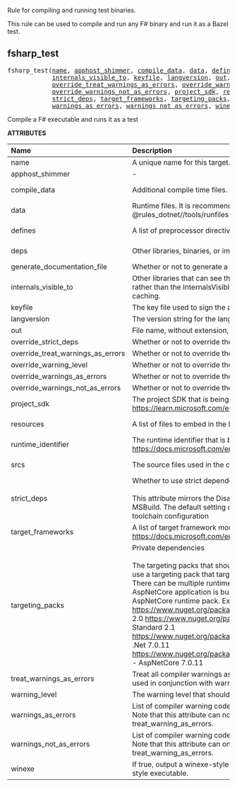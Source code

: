 <!-- Generated with Stardoc: http://skydoc.bazel.build -->


Rule for compiling and running test binaries.

This rule can be used to compile and run any F# binary and run it as
a Bazel test.


<a id="fsharp_test"></a>

## fsharp_test

<pre>
fsharp_test(<a href="#fsharp_test-name">name</a>, <a href="#fsharp_test-apphost_shimmer">apphost_shimmer</a>, <a href="#fsharp_test-compile_data">compile_data</a>, <a href="#fsharp_test-data">data</a>, <a href="#fsharp_test-defines">defines</a>, <a href="#fsharp_test-deps">deps</a>, <a href="#fsharp_test-generate_documentation_file">generate_documentation_file</a>,
            <a href="#fsharp_test-internals_visible_to">internals_visible_to</a>, <a href="#fsharp_test-keyfile">keyfile</a>, <a href="#fsharp_test-langversion">langversion</a>, <a href="#fsharp_test-out">out</a>, <a href="#fsharp_test-override_strict_deps">override_strict_deps</a>,
            <a href="#fsharp_test-override_treat_warnings_as_errors">override_treat_warnings_as_errors</a>, <a href="#fsharp_test-override_warning_level">override_warning_level</a>, <a href="#fsharp_test-override_warnings_as_errors">override_warnings_as_errors</a>,
            <a href="#fsharp_test-override_warnings_not_as_errors">override_warnings_not_as_errors</a>, <a href="#fsharp_test-project_sdk">project_sdk</a>, <a href="#fsharp_test-resources">resources</a>, <a href="#fsharp_test-runtime_identifier">runtime_identifier</a>, <a href="#fsharp_test-srcs">srcs</a>,
            <a href="#fsharp_test-strict_deps">strict_deps</a>, <a href="#fsharp_test-target_frameworks">target_frameworks</a>, <a href="#fsharp_test-targeting_packs">targeting_packs</a>, <a href="#fsharp_test-treat_warnings_as_errors">treat_warnings_as_errors</a>, <a href="#fsharp_test-warning_level">warning_level</a>,
            <a href="#fsharp_test-warnings_as_errors">warnings_as_errors</a>, <a href="#fsharp_test-warnings_not_as_errors">warnings_not_as_errors</a>, <a href="#fsharp_test-winexe">winexe</a>)
</pre>

Compile a F# executable and runs it as a test

**ATTRIBUTES**


| Name  | Description | Type | Mandatory | Default |
| :------------- | :------------- | :------------- | :------------- | :------------- |
| <a id="fsharp_test-name"></a>name |  A unique name for this target.   | <a href="https://bazel.build/concepts/labels#target-names">Name</a> | required |  |
| <a id="fsharp_test-apphost_shimmer"></a>apphost_shimmer |  -   | <a href="https://bazel.build/concepts/labels">Label</a> | optional | <code>None</code> |
| <a id="fsharp_test-compile_data"></a>compile_data |  Additional compile time files.   | <a href="https://bazel.build/concepts/labels">List of labels</a> | optional | <code>[]</code> |
| <a id="fsharp_test-data"></a>data |  Runtime files. It is recommended to use the @rules_dotnet//tools/runfiles library to read the runtime files.   | <a href="https://bazel.build/concepts/labels">List of labels</a> | optional | <code>[]</code> |
| <a id="fsharp_test-defines"></a>defines |  A list of preprocessor directive symbols to define.   | List of strings | optional | <code>[]</code> |
| <a id="fsharp_test-deps"></a>deps |  Other libraries, binaries, or imported DLLs   | <a href="https://bazel.build/concepts/labels">List of labels</a> | optional | <code>[]</code> |
| <a id="fsharp_test-generate_documentation_file"></a>generate_documentation_file |  Whether or not to generate a documentation file.   | Boolean | optional | <code>True</code> |
| <a id="fsharp_test-internals_visible_to"></a>internals_visible_to |  Other libraries that can see the assembly's internal symbols. Using this rather than the InternalsVisibleTo assembly attribute will improve build caching.   | List of strings | optional | <code>[]</code> |
| <a id="fsharp_test-keyfile"></a>keyfile |  The key file used to sign the assembly with a strong name.   | <a href="https://bazel.build/concepts/labels">Label</a> | optional | <code>None</code> |
| <a id="fsharp_test-langversion"></a>langversion |  The version string for the language.   | String | optional | <code>""</code> |
| <a id="fsharp_test-out"></a>out |  File name, without extension, of the built assembly.   | String | optional | <code>""</code> |
| <a id="fsharp_test-override_strict_deps"></a>override_strict_deps |  Whether or not to override the strict_deps attribute.   | Boolean | optional | <code>False</code> |
| <a id="fsharp_test-override_treat_warnings_as_errors"></a>override_treat_warnings_as_errors |  Whether or not to override the treat_warnings_as_errors attribute.   | Boolean | optional | <code>False</code> |
| <a id="fsharp_test-override_warning_level"></a>override_warning_level |  Whether or not to override the warning_level attribute.   | Boolean | optional | <code>False</code> |
| <a id="fsharp_test-override_warnings_as_errors"></a>override_warnings_as_errors |  Whether or not to override the warnings_as_errors attribute.   | Boolean | optional | <code>False</code> |
| <a id="fsharp_test-override_warnings_not_as_errors"></a>override_warnings_not_as_errors |  Whether or not to override the warnings_not_as_errors attribute.   | Boolean | optional | <code>False</code> |
| <a id="fsharp_test-project_sdk"></a>project_sdk |  The project SDK that is being targeted. See https://learn.microsoft.com/en-us/dotnet/core/project-sdk/overview   | String | optional | <code>"default"</code> |
| <a id="fsharp_test-resources"></a>resources |  A list of files to embed in the DLL as resources.   | <a href="https://bazel.build/concepts/labels">List of labels</a> | optional | <code>[]</code> |
| <a id="fsharp_test-runtime_identifier"></a>runtime_identifier |  The runtime identifier that is being targeted. See https://docs.microsoft.com/en-us/dotnet/core/rid-catalog   | String | required |  |
| <a id="fsharp_test-srcs"></a>srcs |  The source files used in the compilation.   | <a href="https://bazel.build/concepts/labels">List of labels</a> | optional | <code>[]</code> |
| <a id="fsharp_test-strict_deps"></a>strict_deps |  Whether to use strict dependencies or not. <br><br>        This attribute mirrors the DisableTransitiveProjectReferences in MSBuild.         The default setting of this attribute can be overridden in the toolchain configuration   | Boolean | optional | <code>True</code> |
| <a id="fsharp_test-target_frameworks"></a>target_frameworks |  A list of target framework monikers to buildSee https://docs.microsoft.com/en-us/dotnet/standard/frameworks   | List of strings | required |  |
| <a id="fsharp_test-targeting_packs"></a>targeting_packs |  Private dependencies <br><br>        The targeting packs that should be used to build the target.         You should use a targeting pack that targets the same framework as the target.          There can be multiple runtime packs for a given target e.g. when a AspNetCore          application is built you need the base runtime pack and the AspNetCore runtime pack.         Example runtime packs:         https://www.nuget.org/packages/NETStandard.Library - .Net Standard 2.0         https://www.nuget.org/packages/NETStandard.Library.Ref - .Net Standard 2.1         https://www.nuget.org/packages/Microsoft.NETCore.App.Ref/7.0.11 - .Net 7.0.11         https://www.nuget.org/packages/Microsoft.AspNetCore.App.Ref/7.0.11 - AspNetCore 7.0.11   | <a href="https://bazel.build/concepts/labels">List of labels</a> | optional | <code>[]</code> |
| <a id="fsharp_test-treat_warnings_as_errors"></a>treat_warnings_as_errors |  Treat all compiler warnings as errors. Note that this attribute can not be used in conjunction with warnings_as_errors.   | Boolean | optional | <code>False</code> |
| <a id="fsharp_test-warning_level"></a>warning_level |  The warning level that should be used by the compiler.   | Integer | optional | <code>3</code> |
| <a id="fsharp_test-warnings_as_errors"></a>warnings_as_errors |  List of compiler warning codes that should be considered as errors. Note that this attribute can not be used in conjunction with treat_warning_as_errors.   | List of strings | optional | <code>[]</code> |
| <a id="fsharp_test-warnings_not_as_errors"></a>warnings_not_as_errors |  List of compiler warning codes that should not be considered as errors. Note that this attribute can only be used in conjunction with treat_warning_as_errors.   | List of strings | optional | <code>[]</code> |
| <a id="fsharp_test-winexe"></a>winexe |  If true, output a winexe-style executable, otherwiseoutput a console-style executable.   | Boolean | optional | <code>False</code> |


